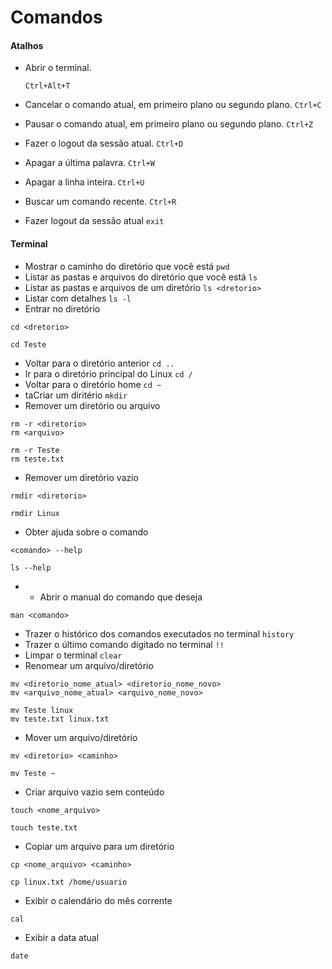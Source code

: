 

# Comandos

#### Atalhos

- Abrir o terminal.
  
  `Ctrl+Alt+T`

- Cancelar o comando atual, em primeiro plano ou segundo plano.
  `Ctrl+C`
- Pausar o comando atual, em primeiro plano ou segundo plano.
  `Ctrl+Z`
- Fazer o logout da sessão atual.
`Ctrl+D`
- Apagar a  última palavra.
`Ctrl+W`
- Apagar a linha inteira.
`Ctrl+U`
- Buscar um comando recente.
`Ctrl+R`
- Fazer logout da sessão atual
`exit`

#### Terminal
- Mostrar o caminho do diretório que você está 
`pwd`
- Listar as pastas e arquivos do diretório que você está
`ls`
- Listar as pastas e arquivos de um diretório
`ls <dretorio>`
- Listar com detalhes
`ls -l`
- Entrar no diretório
```shell
cd <dretorio>

cd Teste
```
- Voltar para o diretório anterior
`cd ..`
- Ir para o diretório principal do Linux 
`cd /`
- Voltar para o diretório home
`cd ~`
- taCriar um diritério
`mkdir`
- Remover um diretório ou arquivo
```shell
rm -r <diretorio>
rm <arquivo>

rm -r Teste
rm teste.txt
```
- Remover um diretório vazio
```shell
rmdir <diretorio>
  
rmdir Linux
```
- Obter ajuda sobre o comando
```shell
<comando> --help

ls --help
```
- - Abrir o manual do comando que deseja
```shell
man <comando>
```
- Trazer o histórico dos comandos executados no terminal
`history`
- Trazer o último comando digitado no terminal
`!!`
- Limpar o terminal
`clear`
- Renomear um arquivo/diretório
```shell
mv <diretorio_nome_atual> <diretorio_nome_novo>
mv <arquivo_nome_atual> <arquivo_nome_novo>

mv Teste linux
mv teste.txt linux.txt
```
- Mover um arquivo/diretório
```shell
mv <diretorio> <caminho>

mv Teste ~
```
- Criar arquivo vazio sem conteúdo
```shell
touch <nome_arquivo>

touch teste.txt
```
- Copiar um arquivo para um diretório
```shell
cp <nome_arquivo> <caminho>

cp linux.txt /home/usuario
```

- Exibir o calendário do mês corrente

```
cal
```

- Exibir a data atual

```shell
date
```



